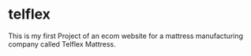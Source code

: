 # telflex
This is my first Project of an ecom website for a mattress manufacturing company called Telflex Mattress.
